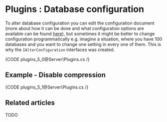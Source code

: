# Plugins : Database configuration

To alter database configuration you can edit the configuration document (more about how it can be done and what configuration options are available can be found [here](../../administration/configuration)), but sometimes it might be better to change configuration programmatically e.g. imagine a situation, where you have 100 databases and you want to change one setting in every one of them. This is why the `IAlterConfiguration` interfaces was created.

{CODE plugins_5_0@Server\Plugins.cs /}

## Example - Disable compression

{CODE plugins_5_1@Server\Plugins.cs /}

## Related articles

TODO